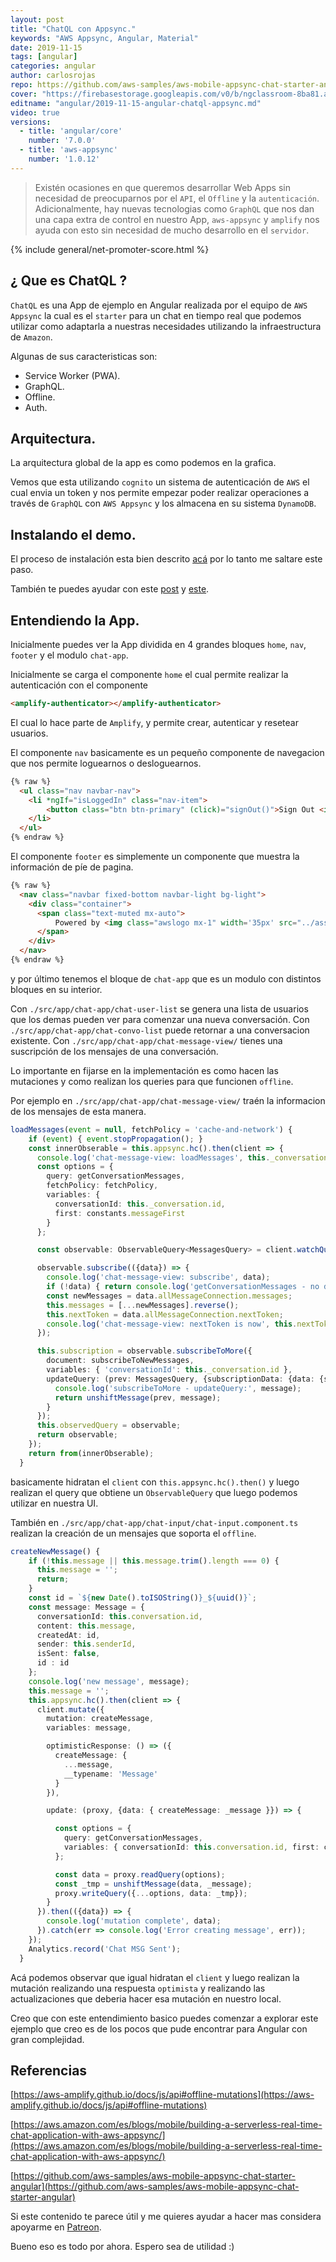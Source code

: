 ```yaml
---
layout: post
title: "ChatQL con Appsync."
keywords: "AWS Appsync, Angular, Material"
date: 2019-11-15
tags: [angular]
categories: angular
author: carlosrojas
repo: https://github.com/aws-samples/aws-mobile-appsync-chat-starter-angular
cover: "https://firebasestorage.googleapis.com/v0/b/ngclassroom-8ba81.appspot.com/o/posts%2F2019-11-15-angular-chatql-appsync%2Fcover-chatql.png?alt=media&token=5fb1af99-f524-4b3e-aebf-4c0f8fea6bbb"
editname: "angular/2019-11-15-angular-chatql-appsync.md"
video: true
versions:
  - title: 'angular/core'
    number: '7.0.0'
  - title: 'aws-appsync'
    number: '1.0.12'
---
```


> Existén ocasiones en que queremos desarrollar Web Apps sin necesidad de preocuparnos por el `API`, el `Offline` y la `autenticación`. Adicionalmente, hay nuevas tecnologias como `GraphQL` que nos dan una capa extra de control en nuestro App, `aws-appsync` y `amplify` nos ayuda con esto sin necesidad de mucho desarrollo en el `servidor`.

<!--summary-->

<amp-img width="820" height="312" layout="responsive" src="https://firebasestorage.googleapis.com/v0/b/ngclassroom-8ba81.appspot.com/o/posts%2F2019-11-15-angular-chatql-appsync%2Fcover-chatql.png?alt=media&token=5fb1af99-f524-4b3e-aebf-4c0f8fea6bbb"></amp-img>

{% include general/net-promoter-score.html %}

## ¿ Que es ChatQL ?

`ChatQL` es una App de ejemplo en Angular realizada por el equipo de `AWS Appsync` la cual es el `starter` para un chat en tiempo real que podemos utilizar como adaptarla a nuestras necesidades utilizando la infraestructura de `Amazon`.

<amp-youtube width="560" 
            height="315"
            layout="responsive"
            data-videoid="F2Oc_8R73Ao"></amp-youtube>

Algunas de sus caracteristicas son:

- Service Worker (PWA).
- GraphQL.
- Offline.
- Auth.

## Arquitectura.

La arquitectura global de la app es como podemos en la grafica.

<amp-img width="1024" height="634" layout="responsive" src="https://firebasestorage.googleapis.com/v0/b/ngclassroom-8ba81.appspot.com/o/posts%2F2019-11-15-angular-chatql-appsync%2F1.png?alt=media&token=ac57604d-192d-4d5b-ab81-aedadde16906"></amp-img>

Vemos que esta utilizando `cognito` un sistema de autenticación de `AWS` el cual envia un token y nos permite empezar poder realizar operaciones a través de `GraphQL` con `AWS Appsync` y los almacena en su sistema `DynamoDB`.

## Instalando el demo.

El proceso de instalación esta bien descrito [acá](https://github.com/aws-samples/aws-mobile-appsync-chat-starter-angular#getting-started) por lo tanto me saltare este paso.

También te puedes ayudar con este [post](/blog/angular/angular-material-appsync/) y [este](/blog/angular/angular-aws-appsync-graphql/).

## Entendiendo la App.

Inicialmente puedes ver la App dividida en 4 grandes bloques `home`, `nav`, `footer` y el modulo `chat-app`.

<amp-img width="713" height="390" layout="responsive" src="https://firebasestorage.googleapis.com/v0/b/ngclassroom-8ba81.appspot.com/o/posts%2F2019-11-15-angular-chatql-appsync%2F4.png?alt=media&token=08a43be5-e042-4b44-8d19-a6e40c200440"></amp-img>

Inicialmente se carga el componente `home` el cual permite realizar la autenticación con el componente

```html
<amplify-authenticator></amplify-authenticator>
```

El cual lo hace parte de `Amplify`, y permite crear, autenticar y resetear usuarios.

El componente `nav` basicamente es un pequeño componente de navegacion que nos permite loguearnos o desloguearnos.

```html
{% raw %}
  <ul class="nav navbar-nav">
    <li *ngIf="isLoggedIn" class="nav-item">
        <button class="btn btn-primary" (click)="signOut()">Sign Out <i class="ion-log-in" data-pack="default" data-tags="sign in"></i></button>
    </li>
  </ul>
{% endraw %}
```

El componente `footer` es simplemente un componente que muestra la información de píe de pagina.

```html
{% raw %}
  <nav class="navbar fixed-bottom navbar-light bg-light">
    <div class="container">
      <span class="text-muted mx-auto">
          Powered by <img class="awslogo mx-1" width='35px' src="../assets/img/AWS_logo_RGB.png">AppSync
      </span>
    </div>
  </nav>
{% endraw %}
```

y por último tenemos el bloque de `chat-app` que es un modulo con distintos bloques en su interior.

<amp-img width="1024" height="392" layout="responsive" src="https://firebasestorage.googleapis.com/v0/b/ngclassroom-8ba81.appspot.com/o/posts%2F2019-11-15-angular-chatql-appsync%2F3.png?alt=media&token=ace2387b-60a1-4905-9762-9f3f35158df3"></amp-img>

Con `./src/app/chat-app/chat-user-list` se genera una lista de usuarios que los demas pueden ver para comenzar una nueva conversación. Con `./src/app/chat-app/chat-convo-list` puede retornar a una conversacion existente. Con `./src/app/chat-app/chat-message-view/` tienes una suscripción de los mensajes de una conversación.

Lo importante en fijarse en la implementación es como hacen las mutaciones y como realizan los queries para que funcionen `offline`.

Por ejemplo en `./src/app/chat-app/chat-message-view/` traén la informacion de los mensajes de esta manera.

```ts
loadMessages(event = null, fetchPolicy = 'cache-and-network') {
    if (event) { event.stopPropagation(); }
    const innerObserable = this.appsync.hc().then(client => {
      console.log('chat-message-view: loadMessages', this._conversation.id, fetchPolicy);
      const options = {
        query: getConversationMessages,
        fetchPolicy: fetchPolicy,
        variables: {
          conversationId: this._conversation.id,
          first: constants.messageFirst
        }
      };

      const observable: ObservableQuery<MessagesQuery> = client.watchQuery(options);

      observable.subscribe(({data}) => {
        console.log('chat-message-view: subscribe', data);
        if (!data) { return console.log('getConversationMessages - no data'); }
        const newMessages = data.allMessageConnection.messages;
        this.messages = [...newMessages].reverse();
        this.nextToken = data.allMessageConnection.nextToken;
        console.log('chat-message-view: nextToken is now', this.nextToken ? 'set' : 'null');
      });

      this.subscription = observable.subscribeToMore({
        document: subscribeToNewMessages,
        variables: { 'conversationId': this._conversation.id },
        updateQuery: (prev: MessagesQuery, {subscriptionData: {data: {subscribeToNewMessage: message }}}) => {
          console.log('subscribeToMore - updateQuery:', message);
          return unshiftMessage(prev, message);
        }
      });
      this.observedQuery = observable;
      return observable;
    });
    return from(innerObserable);
  }
```

basicamente hidratan el `client` con `this.appsync.hc().then()` y luego realizan el query que obtiene un `ObservableQuery` que luego podemos utilizar en nuestra UI.

También en `./src/app/chat-app/chat-input/chat-input.component.ts` realizan la creación de un mensajes que soporta el `offline`.

```ts
createNewMessage() {
    if (!this.message || this.message.trim().length === 0) {
      this.message = '';
      return;
    }
    const id = `${new Date().toISOString()}_${uuid()}`;
    const message: Message = {
      conversationId: this.conversation.id,
      content: this.message,
      createdAt: id,
      sender: this.senderId,
      isSent: false,
      id : id
    };
    console.log('new message', message);
    this.message = '';
    this.appsync.hc().then(client => {
      client.mutate({
        mutation: createMessage,
        variables: message,

        optimisticResponse: () => ({
          createMessage: {
            ...message,
            __typename: 'Message'
          }
        }),

        update: (proxy, {data: { createMessage: _message }}) => {

          const options = {
            query: getConversationMessages,
            variables: { conversationId: this.conversation.id, first: constants.messageFirst }
          };

          const data = proxy.readQuery(options);
          const _tmp = unshiftMessage(data, _message);
          proxy.writeQuery({...options, data: _tmp});
        }
      }).then(({data}) => {
        console.log('mutation complete', data);
      }).catch(err => console.log('Error creating message', err));
    });
    Analytics.record('Chat MSG Sent');
  }
```

Acá podemos observar que igual hidratan el `client` y luego realizan la mutación realizando una respuesta `optimista` y realizando las actualizaciones que deberia hacer esa mutación en nuestro local.

Creo que con este entendimiento basico puedes comenzar a explorar este ejemplo que creo es de los pocos que pude encontrar para Angular con gran complejidad.

## Referencias
[https://aws-amplify.github.io/docs/js/api#offline-mutations](https://aws-amplify.github.io/docs/js/api#offline-mutations)

[https://aws.amazon.com/es/blogs/mobile/building-a-serverless-real-time-chat-application-with-aws-appsync/](https://aws.amazon.com/es/blogs/mobile/building-a-serverless-real-time-chat-application-with-aws-appsync/)

[https://github.com/aws-samples/aws-mobile-appsync-chat-starter-angular](https://github.com/aws-samples/aws-mobile-appsync-chat-starter-angular)

Si este contenido te parece útil y me quieres ayudar a hacer mas considera apoyarme en [Patreon](https://www.patreon.com/carlosrojas_o).

Bueno eso es todo por ahora. Espero sea de utilidad :)